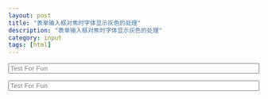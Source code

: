 ```yaml
---
layout: post
title: "表单输入框对焦时字体显示灰色的处理"
description: "表单输入框对焦时字体显示灰色的处理"
category: input
tags: [html]
---
```

  <form>
    <input type="text" name="address" size="60" maxlength="60" style="color:gray" value="Test For Fun" onfocus="if(this.value=='Test For Fun'){this.value=''};this.style.color='black';" onblur="if(this.value==''||this.value=='Test For Fun'){this.value='Test For Fun';this.style.color='gray';}">
  </form>

<form>
<input type="text" name="address" size="60" maxlength="60" style="color:gray" value="Test For Fun" onfocus="if(this.value=='Test For Fun'){this.value=''};this.style.color='black';" onblur="if(this.value==''||this.value=='Test For Fun'){this.value='Test For Fun';this.style.color='gray';}">
</form>
